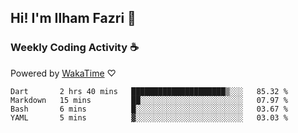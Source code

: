 ## Hi! I'm Ilham Fazri 👋

### Weekly Coding Activity ☕
Powered by [WakaTime](https://wakatime.com/) ♡
<!--START_SECTION:waka-->

```text
Dart       2 hrs 40 mins   █████████████████████▒░░░   85.32 %
Markdown   15 mins         ██░░░░░░░░░░░░░░░░░░░░░░░   07.97 %
Bash       6 mins          █░░░░░░░░░░░░░░░░░░░░░░░░   03.67 %
YAML       5 mins          ▓░░░░░░░░░░░░░░░░░░░░░░░░   03.03 %
```

<!--END_SECTION:waka-->
